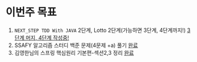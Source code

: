 # 이번주 목표       
1. `NEXT_STEP TDD With JAVA` 2단계, Lotto 2단계(가능하면 3단계, 4단계까지!) [3단계 머지, 4단계 작성중!](https://github.com/next-step/java-lotto/pulls?q=is%3Apr+is%3Aclosed+author%3Akwj1270)       
2. SSAFY 알고리즘 스터디 백준 문제(4문제 +a) 풀기 [완료](https://github.com/SSAFY5thGwangJu4C/Algorithm_AlgoGaZa/tree/main/kwj1270/4%EC%9B%94%201%EC%A3%BC)
3. 김영한님의 스프링 핵심원리 기본편-섹션2,3 정리 [완료](https://github.com/springframework-sprout/SPRING_CORE_BASIC)    
